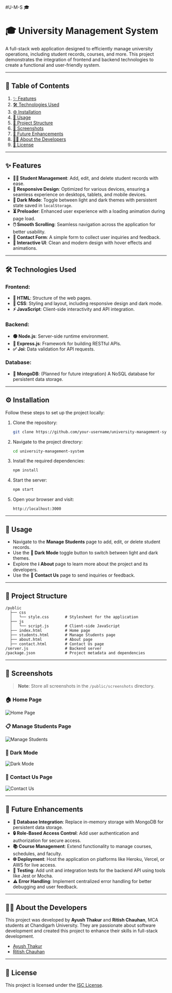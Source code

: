 #U-M-S 🎓

# 🎓 University Management System

A full-stack web application designed to efficiently manage university operations, including student records, courses, and more. This project demonstrates the integration of frontend and backend technologies to create a functional and user-friendly system.

---

## 📑 Table of Contents

1. [✨ Features](#features)
2. [🛠️ Technologies Used](#technologies-used)
3. [⚙️ Installation](#installation)
4. [🚀 Usage](#usage)
5. [📂 Project Structure](#project-structure)
6. [📸 Screenshots](#screenshots)
7. [🔮 Future Enhancements](#future-enhancements)
8. [👩‍💻 About the Developers](#about-the-developers)
9. [📜 License](#license)

---

## ✨ Features

- **👨‍🎓 Student Management**: Add, edit, and delete student records with ease.
- **📱 Responsive Design**: Optimized for various devices, ensuring a seamless experience on desktops, tablets, and mobile devices.
- **🌙 Dark Mode**: Toggle between light and dark themes with persistent state saved in `localStorage`.
- **⏳ Preloader**: Enhanced user experience with a loading animation during page load.
- **🖱️ Smooth Scrolling**: Seamless navigation across the application for better usability.
- **📧 Contact Form**: A simple form to collect user inquiries and feedback.
- **🎨 Interactive UI**: Clean and modern design with hover effects and animations.

---

## 🛠️ Technologies Used

### Frontend:
- **📄 HTML**: Structure of the web pages.
- **🎨 CSS**: Styling and layout, including responsive design and dark mode.
- **⚡ JavaScript**: Client-side interactivity and API integration.

### Backend:
- **🟢 Node.js**: Server-side runtime environment.
- **🚀 Express.js**: Framework for building RESTful APIs.
- **✅ Joi**: Data validation for API requests.

### Database:
- **🍃 MongoDB**: (Planned for future integration) A NoSQL database for persistent data storage.

---

## ⚙️ Installation

Follow these steps to set up the project locally:

1. Clone the repository:
   ```bash
   git clone https://github.com/your-username/university-management-system.git
   ```
2. Navigate to the project directory:
   ```bash
   cd university-management-system
   ```
3. Install the required dependencies:
   ```bash
   npm install
   ```
4. Start the server:
   ```bash
   npm start
   ```
5. Open your browser and visit:
   ```
   http://localhost:3000
   ```

---

## 🚀 Usage

- Navigate to the **Manage Students** page to add, edit, or delete student records.
- Use the **🌙 Dark Mode** toggle button to switch between light and dark themes.
- Explore the **ℹ️ About** page to learn more about the project and its developers.
- Use the **📧 Contact Us** page to send inquiries or feedback.

---

## 📂 Project Structure

```
/public
  ├── css
  │   └── style.css       # Stylesheet for the application
  ├── js
  │   └── script.js       # Client-side JavaScript
  ├── index.html          # Home page
  ├── students.html       # Manage Students page
  ├── about.html          # About page
  ├── contact.html        # Contact Us page
/server.js                # Backend server
/package.json             # Project metadata and dependencies
```

---

## 📸 Screenshots

> **Note**: Store all screenshots in the `/public/screenshots` directory.

### 🏠 Home Page
![Home Page](./public/screenshots/home-page.png)

### 📋 Manage Students Page
![Manage Students](./public/screenshots/manage-students-page.png)

### 🌙 Dark Mode
![Dark Mode](./public/screenshots/dark-mode.png)

### 📧 Contact Us Page
![Contact Us](./public/screenshots/contact-us-page.png)

---

## 🔮 Future Enhancements

- **🍃 Database Integration**: Replace in-memory storage with MongoDB for persistent data storage.
- **🔒 Role-Based Access Control**: Add user authentication and authorization for secure access.
- **📚 Course Management**: Extend functionality to manage courses, schedules, and faculty.
- **🌐 Deployment**: Host the application on platforms like Heroku, Vercel, or AWS for live access.
- **🧪 Testing**: Add unit and integration tests for the backend API using tools like Jest or Mocha.
- **⚠️ Error Handling**: Implement centralized error handling for better debugging and user feedback.

---

## 👩‍💻 About the Developers

This project was developed by **Ayush Thakur** and **Ritish Chauhan**, MCA students at Chandigarh University. They are passionate about software development and created this project to enhance their skills in full-stack development.

- [Ayush Thakur](https://github.com/aayushthakur001/)
- [Ritish Chauhan](https://github.com/ritish-chauhan)

---

## 📜 License

This project is licensed under the [ISC License](LICENSE).
